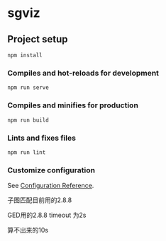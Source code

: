 # sgviz

## Project setup

```
npm install
```

### Compiles and hot-reloads for development

```
npm run serve
```

### Compiles and minifies for production

```
npm run build
```

### Lints and fixes files

```
npm run lint
```

### Customize configuration

See [Configuration Reference](https://cli.vuejs.org/config/).

子图匹配目前用的2.8.8  

GED用的2.8.8 timeout 为2s

算不出来的10s
